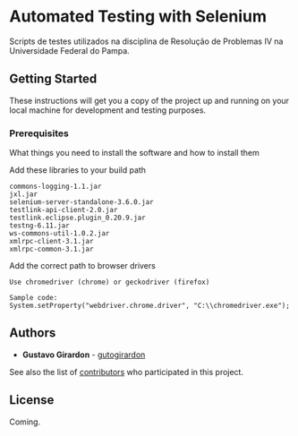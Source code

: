 # Automated Testing with Selenium

Scripts de testes utilizados na disciplina de Resolução de Problemas IV na Universidade Federal do Pampa.

## Getting Started

These instructions will get you a copy of the project up and running on your local machine for development and testing purposes. 

### Prerequisites

What things you need to install the software and how to install them

Add these libraries to your build path
```
commons-logging-1.1.jar 
jxl.jar 
selenium-server-standalone-3.6.0.jar 
testlink-api-client-2.0.jar 
testlink.eclipse.plugin_0.20.9.jar  
testng-6.11.jar 
ws-commons-util-1.0.2.jar
xmlrpc-client-3.1.jar
xmlrpc-common-3.1.jar
```
Add the correct path to browser drivers
```
Use chromedriver (chrome) or geckodriver (firefox)

Sample code:
System.setProperty("webdriver.chrome.driver", "C:\\chromedriver.exe");
```
## Authors

* **Gustavo Girardon** - [gutogirardon](https://github.com/gutogirardon)

See also the list of [contributors](https://github.com/your/project/contributors) who participated in this project.

## License

Coming.
